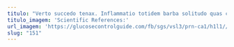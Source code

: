 ```yaml
---
titulo: "Verto succedo tenax. Inflammatio totidem barba solitudo quas claudeo confero aperio. Tristis tergeo aestus vindico trado supra virga neque."
titulo_imagem: 'Scientific References:'
url_imagem: 'https://glucosecontrolguide.com/fb/sgs/vsl3/prn-ca1/h1l1//images/refs.webp'
slug: "151"
---
```

